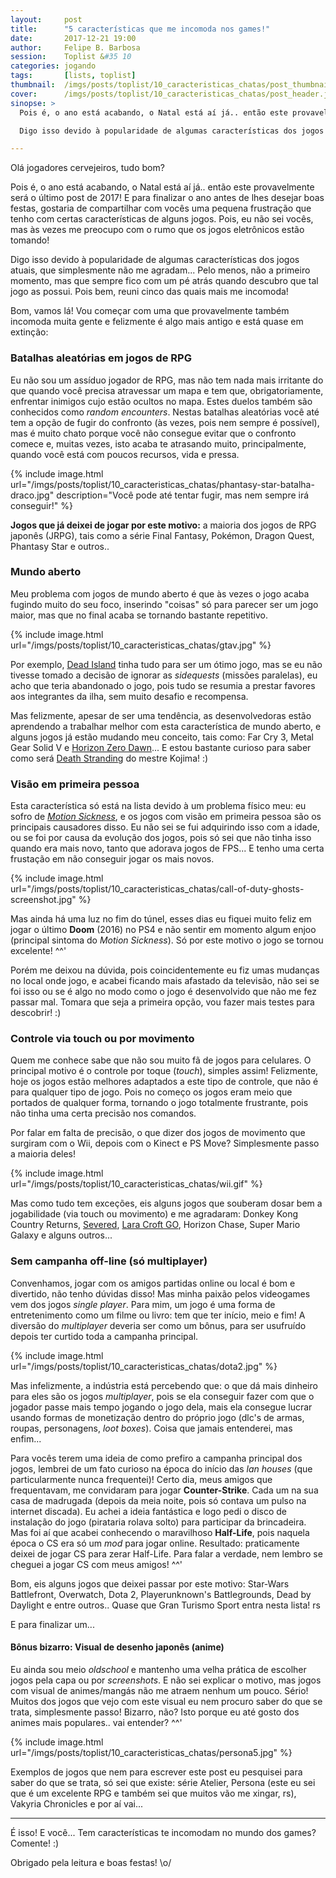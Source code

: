 ```yaml
---
layout:     post
title:      "5 características que me incomoda nos games!"
date:       2017-12-21 19:00
author:     Felipe B. Barbosa
session:    Toplist &#35 10
categories: jogando
tags:       [lists, toplist]
thumbnail:  /imgs/posts/toplist/10_caracteristicas_chatas/post_thumbnail.jpg
cover:      /imgs/posts/toplist/10_caracteristicas_chatas/post_header.jpg
sinopse: >
  Pois é, o ano está acabando, o Natal está aí já.. então este provavelmente será o último post de 2017! E para finalizar o ano antes de lhes desejar boas festas, gostaria de compartilhar com vocês uma pequena frustração que tenho com certas características de alguns jogos. Pois, eu não sei vocês, mas às vezes me preocupo com o rumo que os jogos eletrônicos estão tomando!

  Digo isso devido à popularidade de algumas características dos jogos atuais, que simplesmente não me agradam... Pelo menos, não a primeiro momento, mas que sempre fico com um pé atrás quando descubro que tal jogo as possui. Pois bem, reuni cinco das quais mais me incomoda!

---
```

Olá jogadores cervejeiros, tudo bom?

Pois é, o ano está acabando, o Natal está aí já.. então este provavelmente será o último post de 2017! E para finalizar o ano antes de lhes desejar boas festas, gostaria de compartilhar com vocês uma pequena frustração que tenho com certas características de alguns jogos. Pois, eu não sei vocês, mas às vezes me preocupo com o rumo que os jogos eletrônicos estão tomando!

Digo isso devido à popularidade de algumas características dos jogos atuais, que simplesmente não me agradam... Pelo menos, não a primeiro momento, mas que sempre fico com um pé atrás quando descubro que tal jogo as possui. Pois bem, reuni cinco das quais mais me incomoda!

Bom, vamos lá! Vou começar com uma que provavelmente também incomoda muita gente e felizmente é algo mais antigo e está quase em extinção:

### Batalhas aleatórias em jogos de RPG

Eu não sou um assíduo jogador de RPG, mas não tem nada mais irritante do que quando você precisa atravessar um mapa e tem que, obrigatoriamente, enfrentar inimigos cujo estão ocultos no mapa. Estes duelos também são conhecidos como *random encounters*. Nestas batalhas aleatórias você até tem a opção de fugir do confronto (às vezes, pois nem sempre é possível), mas é muito chato porque você não consegue evitar que o confronto comece e, muitas vezes, isto acaba te atrasando muito, principalmente, quando você está com poucos recursos, vida e pressa.

{% include image.html
  url="/imgs/posts/toplist/10_caracteristicas_chatas/phantasy-star-batalha-draco.jpg"
  description="Você pode até tentar fugir, mas nem sempre irá conseguir!" %}

**Jogos que já deixei de jogar por este motivo:** a maioria dos jogos de RPG japonês (JRPG), tais como a série Final Fantasy, Pokémon, Dragon Quest, Phantasy Star e outros..

### Mundo aberto

Meu problema com jogos de mundo aberto é que às vezes o jogo acaba fugindo muito do seu foco, inserindo "coisas" só para parecer ser um jogo maior, mas que no final acaba se tornando bastante repetitivo.

{% include image.html
  url="/imgs/posts/toplist/10_caracteristicas_chatas/gtav.jpg" %}

Por exemplo, [Dead Island](/jogando/analise/2015/03/19/analise-dead-island-xbox-360.html) tinha tudo para ser um ótimo jogo, mas se eu não tivesse tomado a decisão de ignorar as *sidequests* (missões paralelas), eu acho que teria abandonado o jogo, pois tudo se resumia a prestar favores aos integrantes da ilha, sem muito desafio e recompensa.

Mas felizmente, apesar de ser uma tendência, as desenvolvedoras estão aprendendo a trabalhar melhor com esta característica de mundo aberto, e alguns jogos já estão mudando meu conceito, tais como: Far Cry 3, Metal Gear Solid V e [Horizon Zero Dawn](/jogando/analise/2017/06/25/analise-horizon-zero-dawn.html)... E estou bastante curioso para saber como será [Death Stranding](https://www.youtube.com/watch?v=dbGD_d2cGEk) do mestre Kojima! :)

### Visão em primeira pessoa

Esta característica só está na lista devido à um problema físico meu: eu sofro de [*Motion Sickness*](https://gamercaduco.com/2012/06/11/motion-sickness-ou-cinetose-e-a-influencia-nos-games/), e os jogos com visão em primeira pessoa são os principais causadores disso. Eu não sei se fui adquirindo isso com a idade, ou se foi por causa da evolução dos jogos, pois só sei que não tinha isso quando era mais novo, tanto que adorava jogos de FPS... E tenho uma certa frustação em não conseguir jogar os mais novos.

{% include image.html
  url="/imgs/posts/toplist/10_caracteristicas_chatas/call-of-duty-ghosts-screenshot.jpg" %}

Mas ainda há uma luz no fim do túnel, esses dias eu fiquei muito feliz em jogar o último **Doom** (2016) no PS4 e não sentir em momento algum enjoo (principal sintoma do *Motion Sickness*). Só por este motivo o jogo se tornou excelente! ^^'

Porém me deixou na dúvida, pois coincidentemente eu fiz umas mudanças no local onde jogo, e acabei ficando mais afastado da televisão, não sei se foi isso ou se é algo no modo como o jogo é desenvolvido que não me fez passar mal. Tomara que seja a primeira opção, vou fazer mais testes para descobrir! :)

### Controle via touch ou por movimento

Quem me conhece sabe que não sou muito fã de jogos para celulares. O principal motivo é o controle por toque (*touch*), simples assim! Felizmente, hoje os jogos estão melhores adaptados a este tipo de controle, que não é para qualquer tipo de jogo. Pois no começo os jogos eram meio que portados de qualquer forma, tornando o jogo totalmente frustrante, pois não tinha uma certa precisão nos comandos.

Por falar em falta de precisão, o que dizer dos jogos de movimento que surgiram com o Wii, depois com o Kinect e PS Move? Simplesmente passo a maioria deles!

{% include image.html
  url="/imgs/posts/toplist/10_caracteristicas_chatas/wii.gif" %}

Mas como tudo tem exceções, eis alguns jogos que souberam dosar bem a jogabilidade (via touch ou movimento) e me agradaram: Donkey Kong Country Returns, [Severed](/jogando/analise/2017/05/06/analise-severed.html), [Lara Croft GO](/jogando/analise/2016/12/07/analise-lara-croft-go.html), Horizon Chase, Super Mario Galaxy e alguns outros...

### Sem campanha off-line (só multiplayer)

Convenhamos, jogar com os amigos partidas online ou local é bom e divertido, não tenho dúvidas disso! Mas minha paixão pelos videogames vem dos jogos *single player*. Para mim, um jogo é uma forma de entretenimento como um filme ou livro: tem que ter início, meio e fim! A diversão do *multiplayer* deveria ser como um bônus, para ser usufruído depois ter curtido toda a campanha principal.

{% include image.html
  url="/imgs/posts/toplist/10_caracteristicas_chatas/dota2.jpg" %}

Mas infelizmente, a indústria está percebendo que: o que dá mais dinheiro para eles são os jogos *multiplayer*, pois se ela conseguir fazer com que o jogador passe mais tempo jogando o jogo dela, mais ela consegue lucrar usando formas de monetização dentro do próprio jogo (dlc's de armas, roupas, personagens, *loot boxes*). Coisa que jamais entenderei, mas enfim...

Para vocês terem uma ideia de como prefiro a campanha principal dos jogos, lembrei de um fato curioso na época do início das *lan houses* (que particularmente nunca frequentei)! Certo dia, meus amigos que frequentavam, me convidaram para jogar **Counter-Strike**. Cada um na sua casa de madrugada (depois da meia noite, pois só contava um pulso na internet discada). Eu achei a ideia fantástica e logo pedi o disco de instalação do jogo (pirataria rolava solto) para participar da brincadeira. Mas foi aí que acabei conhecendo o maravilhoso **Half-Life**, pois naquela época o CS era só um *mod* para jogar online. Resultado: praticamente deixei de jogar CS para zerar Half-Life. Para falar a verdade, nem lembro se cheguei a jogar CS com meus amigos! ^^'

Bom, eis alguns jogos que deixei passar por este motivo: Star-Wars Battlefront, Overwatch, Dota 2, Playerunknown's Battlegrounds, Dead by Daylight e entre outros.. Quase que Gran Turismo Sport entra nesta lista! rs

E para finalizar um...

#### Bônus bizarro: Visual de desenho japonês (anime)

Eu ainda sou meio *oldschool* e mantenho uma velha prática de escolher jogos pela capa ou por *screenshots*. E não sei explicar o motivo, mas jogos com visual de animes/mangás não me atraem nenhum um pouco. Sério! Muitos dos jogos que vejo com este visual eu nem procuro saber do que se trata, simplesmente passo! Bizarro, não? Isto porque eu até gosto dos animes mais populares.. vai entender? ^^'

{% include image.html
  url="/imgs/posts/toplist/10_caracteristicas_chatas/persona5.jpg" %}

Exemplos de jogos que nem para escrever este post eu pesquisei para saber do que se trata, só sei que existe: série Atelier, Persona (este eu sei que é um excelente RPG e também sei que muitos vão me xingar, rs), Vakyria Chronicles e por aí vai...

---

É isso! E você... Tem características te incomodam no mundo dos games? Comente! :)

Obrigado pela leitura e boas festas! \o/
